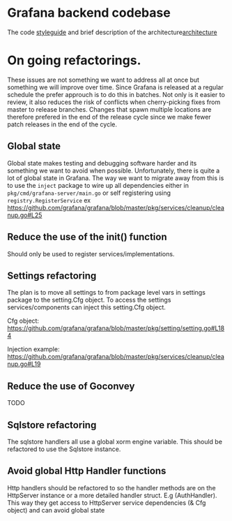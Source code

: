 # Grafana backend codebase

The code [styleguide](STYLEGUIDE.md) and brief description of the architecture[architecture](ARCHITECTURE.md)

# On going refactorings.
These issues are not something we want to address all at once but something we will improve over time. Since Grafana is released at a regular schedule the prefer approuch is to do this in batches. Not only is it easier to review, it also reduces the risk of conflicts when cherry-picking fixes from master to release branches. Changes that spawn multiple locations are therefore prefered in the end of the release cycle since we make fewer patch releases in the end of the cycle. 

## Global state
Global state makes testing and debugging software harder and its something we want to avoid when possible.
Unfortunately, there is quite a lot of global state in Grafana. The way we want to migrate away from this
is to use the `inject` package to wire up all dependencies either in `pkg/cmd/grafana-server/main.go` or
self registering using `registry.RegisterService` ex https://github.com/grafana/grafana/blob/master/pkg/services/cleanup/cleanup.go#L25

## Reduce the use of the init() function
Should only be used to register services/implementations.

## Settings refactoring 
The plan is to move all settings to from package level vars in settings package to the setting.Cfg object. To access the settings services/components can inject this setting.Cfg object. 

Cfg object: 
https://github.com/grafana/grafana/blob/master/pkg/setting/setting.go#L184

Injection example:
https://github.com/grafana/grafana/blob/master/pkg/services/cleanup/cleanup.go#L19

## Reduce the use of Goconvey
TODO

## Sqlstore refactoring
The sqlstore handlers all use a global xorm engine variable. This should be refactored to use the Sqlstore instance. 

## Avoid global Http Handler functions
Http handlers should be refactored to so the handler methods are on the HttpServer instance or a more detailed handler struct. E.g (AuthHandler). This way they get access to HttpServer service dependencies (& Cfg object) and can avoid global state



